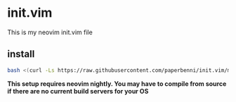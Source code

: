 # init.vim
This is my neovim init.vim file

## install

```sh
bash <(curl -Ls https://raw.githubusercontent.com/paperbenni/init.vim/master/install.sh)
```

**This setup requires neovim nightly. You may have to compile from source if there are no current build servers for your OS**
